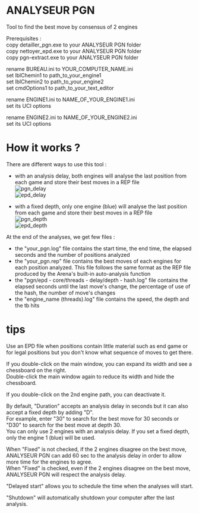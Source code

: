 # ANALYSEUR PGN
Tool to find the best move by consensus of 2 engines

Prerequisites :<br>
copy detailler_pgn.exe to your ANALYSEUR PGN folder<br>
copy nettoyer_epd.exe to your ANALYSEUR PGN folder<br>
copy pgn-extract.exe to your ANALYSEUR PGN folder<p>

rename BUREAU.ini to YOUR_COMPUTER_NAME.ini<br>
set lblChemin1 to path_to_your_engine1<br>
set lblChemin2 to path_to_your_engine2<br>
set cmdOptions1 to path_to_your_text_editor<p>

rename ENGINE1.ini to NAME_OF_YOUR_ENGINE1.ini<br>
set its UCI options<p>

rename ENGINE2.ini to NAME_OF_YOUR_ENGINE2.ini<br>
set its UCI options<p>

# How it works ?
There are different ways to use this tool :<br>
- with an analysis delay, both engines will analyse the last position from each game and store their best moves in a REP file<br>
![pgn_delay](https://github.com/chris13300/ANALYSEUR_PGN/tree/main/ANALYSEUR%20PGN/bin/x64/Debug/pgn_delay.jpg)<br>
![epd_delay](https://github.com/chris13300/ANALYSEUR_PGN/tree/main/ANALYSEUR%20PGN/bin/x64/Debug/epd_delay.jpg)<p>
  
- with a fixed depth, only one engine (blue) will analyse the last position from each game and store their best moves in a REP file<br>
![pgn_depth](https://github.com/chris13300/ANALYSEUR_PGN/tree/main/ANALYSEUR%20PGN/bin/x64/Debug/pgn_depth.jpg)<br>
![epd_depth](https://github.com/chris13300/ANALYSEUR_PGN/tree/main/ANALYSEUR%20PGN/bin/x64/Debug/epd_depth.jpg)<p>

At the end of the analyses, we get few files :<br>
- the "your_pgn.log" file contains the start time, the end time, the elapsed seconds and the number of positions analyzed<br>
- the "your_pgn.rep" file contains the best moves of each engines for each position analyzed. This file follows the same format as the REP file produced by the Arena's built-in auto-analysis function<br>
- the "pgn/epd - core/threads - delay/depth - hash.log" file contains the elapsed seconds until the last move's change, the percentage of use of the hash, the number of move's changes<br>
- the "engine_name (threads).log" file contains the speed, the depth and the tb hits<p>

# tips
Use an EPD file when positions contain little material such as end  game or for legal positions but you don't know what sequence of moves to get there.<p>

If you double-click on the main window, you can expand its width and see a chessboard on the right.<br>
Double-click the main window again to reduce its width and hide the chessboard.<p>

If you double-click on the 2nd engine path, you can deactivate it.<p>

By default, "Duration" accepts an analysis delay in seconds but it can also accept a fixed depth by adding "D".<br>
For example, enter "30" to search for the best move for 30 seconds or "D30" to search for the best move at depth 30.<br>
You can only use 2 engines with an analysis delay. If you set a fixed depth, only the engine 1 (blue) will be used.<p>

When "Fixed" is not checked, if the 2 engines disagree on the best move, ANALYSEUR PGN can add 60 sec to the analysis delay in order to allow more time for the engines to agree.<br>
When "Fixed" is checked, even if the 2 engines disagree on the best move, ANALYSEUR PGN will respect the analysis delay.<p>

"Delayed start" allows you to schedule the time when the analyses will start.<p>

"Shutdown" will automatically shutdown your computer after the last analysis.<p>
